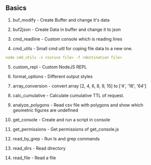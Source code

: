 ## Basics

1) buf_modify - Create Buffer and change it's data

2) buf2json - Create Data in buffer and change it to json

3) cmd_readline - Custom console which is reading lines

4) cmd_utils - Small cmd uitl for coping file data to a new one.

```yaml
node cmd_utils -s <soruce file> -f <destination file>
```
5) custom_repl - Custom NodeJS REPL

6) format_options - Different output styles

7) array_conversion - convert array [2, 4, 6, 8, 9, 15] to ['4', '16', '64']

8) calc_cumulative - Calculate cumulative TTL of request.

9) analyze_polygons - Read csv file with polygons and show which geometric figures are undefined

10) get_console - Create and run a script in console

11) get_permissions - Get permissions of get_console.js

12) read_by_grep - Run ls and grep commands

13) read_dirs - Read directory

14) read_file - Read a file

